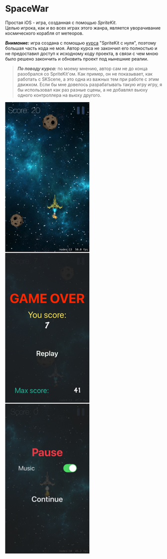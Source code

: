 # SpaceWar
Простая iOS - игра, созданная с помощью *SpriteKit*.  
Целью игрока, как и во всех играх этого жанра, является уворачивание космического корабля от метеоров.

***Внимание:*** игра создана с помощью [курса](https://www.youtube.com/watch?v=eerHnLJscZI&index=1&list=PLmTuDg46zmKAaiMF8-xIt-c62wd343t2m) "SpriteKit с нуля", поэтому большая часть кода не моя.
Автор курса не закончил его полностью и не предоставил доступ к исходному коду проекта, в связи с чем мною было решено закончить и обновить проект под нынешние реалии.

> ***По поводу курса:*** по моему мнению, автор сам не до конца разобрался со SpriteKit'ом. Как пример, он не показывает, как работать с SKScene, а это одна из важных тем при работе с этим движком. Если бы мне довелось разрабатывать такую игру игру, я бы использовал как раз разные сцены, а не добавлял вьюху одного контроллера на вьюху другого. 

<img src= "/Screenshots/1.png" width="270" height="479"> <img src= "/Screenshots/2.png" width="270" height="479"> <img src= "/Screenshots/3.png" width="270" height="479">


